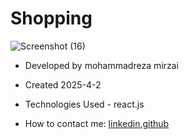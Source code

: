 # Shopping
![Screenshot (16)](https://github.com/user-attachments/assets/6a8e206e-199a-449e-adda-9dfa1393caa5)


- Developed by mohammadreza mirzai

- Created 2025-4-2

- Technologies Used - react.js 

- How to contact me: [linkedin](https://www.linkedin.com/in/mohammadrezamirzai/),[github](https://github.com/Mohammadrezamirzai)

